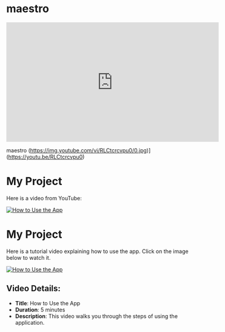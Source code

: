 # maestro
<iframe width="560" height="315" src="https://youtu.be/RLCtcrcvpu0" frameborder="0" allowfullscreen></iframe>

maestro (https://img.youtube.com/vi/RLCtcrcvpu0/0.jpg)](https://youtu.be/RLCtcrcvpu0)

# My Project

Here is a video from YouTube:

[![How to Use the App](https://img.youtube.com/vi/RLCtcrcvpu0/0.jpg)](https://youtu.be/RLCtcrcvpu0)


# My Project

Here is a tutorial video explaining how to use the app. Click on the image below to watch it.

[![How to Use the App](https://img.youtube.com/vi/RLCtcrcvpu0/0.jpg)](https://youtu.be/RLCtcrcvpu0)

## Video Details:
- **Title**: How to Use the App
- **Duration**: 5 minutes
- **Description**: This video walks you through the steps of using the application.
